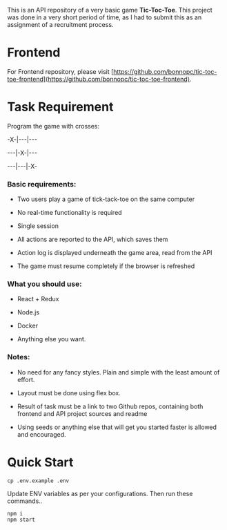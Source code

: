 This is an API repository of a very basic game **Tic-Toc-Toe**. This project was done in a very short period of time, as I had to submit this as an assignment of a recruitment process.

# Frontend
For Frontend repository, please visit [https://github.com/bonnopc/tic-toc-toe-frontend](https://github.com/bonnopc/tic-toc-toe-frontend).

# Task Requirement

Program the game with crosses:

-X-|---|---   

---|-X-|---

---|---|-X-

### Basic requirements: 

* Two users play a game of tick-tack-toe on the same computer 

* No real-time functionality is required 

* Single session 

* All actions are reported to the API, which saves them 

* Action log is displayed underneath the game area, read from the API 

* The game must resume completely if the browser is refreshed 

### What you should use: 

* React + Redux

* Node.js

* Docker 

* Anything else you want.

### Notes: 

- No need for any fancy styles. Plain and simple with the least amount of effort.

- Layout must be done using flex box. 

- Result of task must be a link to two Github repos, containing both frontend and API project sources and readme 

- Using seeds or anything else that will get you started faster is allowed and encouraged.

# Quick Start
```
cp .env.example .env
```
Update ENV variables as per your configurations. Then run these commands..

```
npm i
npm start

```